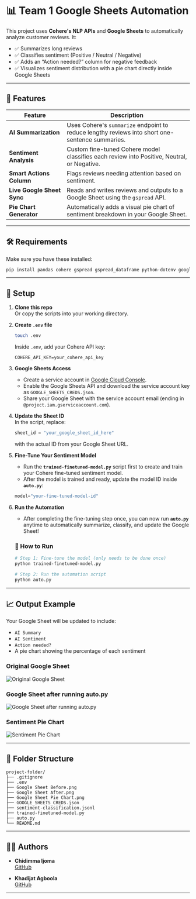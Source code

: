 # 📊 Team 1 Google Sheets Automation

This project uses **Cohere's NLP APIs** and **Google Sheets** to automatically analyze customer reviews. It:

- ✅ Summarizes long reviews  
- ✅ Classifies sentiment (Positive / Neutral / Negative)  
- ✅ Adds an “Action needed?” column for negative feedback  
- ✅ Visualizes sentiment distribution with a pie chart directly inside Google Sheets  

---

## 🚀 Features

| Feature                  | Description |
|---------------------------|-------------|
| **AI Summarization**      | Uses Cohere's `summarize` endpoint to reduce lengthy reviews into short one-sentence summaries. |
| **Sentiment Analysis**    | Custom fine-tuned Cohere model classifies each review into Positive, Neutral, or Negative. |
| **Smart Actions Column**  | Flags reviews needing attention based on sentiment. |
| **Live Google Sheet Sync**| Reads and writes reviews and outputs to a Google Sheet using the `gspread` API. |
| **Pie Chart Generator**   | Automatically adds a visual pie chart of sentiment breakdown in your Google Sheet. |

---

## 🛠️ Requirements

Make sure you have these installed:

```bash
pip install pandas cohere gspread gspread_dataframe python-dotenv google-auth google-api-python-client
```

---

## 🔐 Setup

1. **Clone this repo**  
   Or copy the scripts into your working directory.

2. **Create `.env` file**  
   ```bash
   touch .env
   ```

   Inside `.env`, add your Cohere API key:
   ```
   COHERE_API_KEY=your_cohere_api_key
   ```

3. **Google Sheets Access**  
   - Create a service account in [Google Cloud Console](https://console.cloud.google.com/).
   - Enable the Google Sheets API and download the service account key as `GOOGLE_SHEETS_CREDS.json`.
   - Share your Google Sheet with the service account email (ending in `@project.iam.gserviceaccount.com`).

4. **Update the Sheet ID**  
   In the script, replace:
   ```python
   sheet_id = "your_google_sheet_id_here"
   ```
   with the actual ID from your Google Sheet URL.

5. **Fine-Tune Your Sentiment Model**  
   - Run the **`trained-finetuned-model.py`** script first to create and train your Cohere fine-tuned sentiment model.
   - After the model is trained and ready, update the model ID inside **`auto.py`**:
   ```python
   model="your-fine-tuned-model-id"
   ```

6. **Run the Automation**  
   - After completing the fine-tuning step once, you can now run **`auto.py`** anytime to automatically summarize, classify, and update the Google Sheet!
   ### 📜 How to Run
   
   ```bash
   # Step 1: Fine-tune the model (only needs to be done once)
   python trained-finetuned-model.py

   # Step 2: Run the automation script
   python auto.py
   ```
---

## 📈 Output Example

Your Google Sheet will be updated to include:

- `AI Summary`
- `AI Sentiment`
- `Action needed?`
- A pie chart showing the percentage of each sentiment

### Original Google Sheet

![Original Google Sheet](<Google Sheet Before.png>)

### Google Sheet after running auto.py

![Google Sheet after running auto.py](<Google Sheet After.png>)

### Sentiment Pie Chart

![Sentiment Pie Chart](<Google Sheet Pie Chart.png>)

---

## 📂 Folder Structure

```
project-folder/
├── .gitignore
├── .env
├── Google Sheet Before.png
├── Google Sheet After.png
├── Google Sheet Pie Chart.png
├── GOOGLE_SHEETS_CREDS.json
├── sentiment-classification.jsonl
├── trained-finetuned-model.py
├── auto.py
└── README.md
```

---

## 🙋‍♀️ Authors

- **Chidimma Ijoma**  
  [GitHub](https://github.com/chidi-ijoma)

- **Khadijat Agboola**  
  [GitHub](https://github.com/KhadijahAgboola)

---